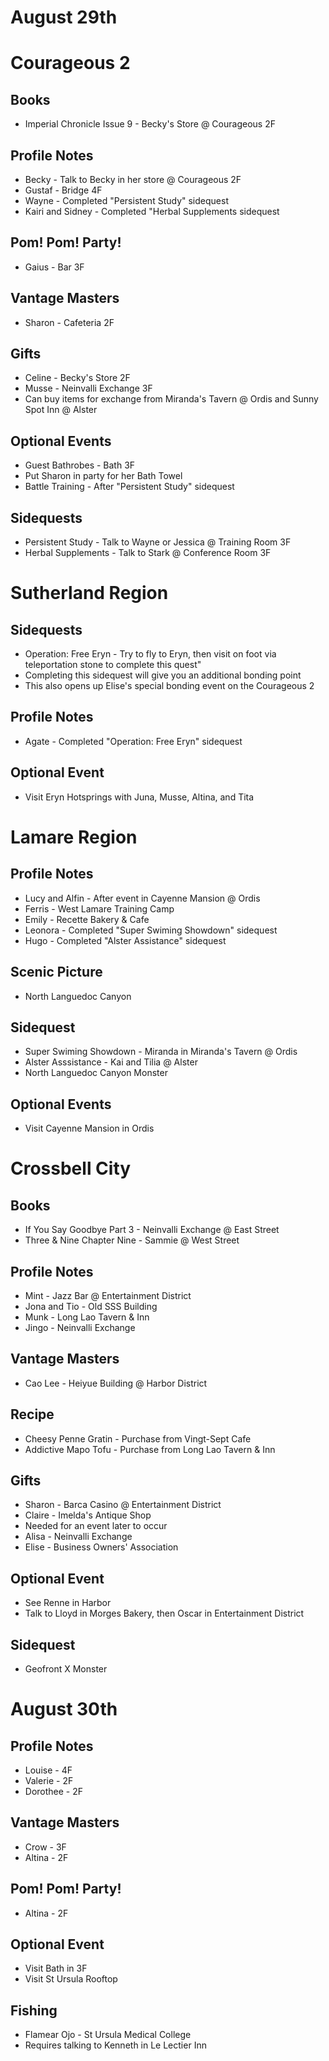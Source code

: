 # August 29th
# Courageous 2
## Books
- Imperial Chronicle Issue 9 - Becky's Store @ Courageous 2F
## Profile Notes
- Becky - Talk to Becky in her store @ Courageous 2F
- Gustaf - Bridge 4F
- Wayne - Completed "Persistent Study" sidequest
- Kairi and Sidney - Completed "Herbal Supplements sidequest
## Pom! Pom! Party!
- Gaius - Bar 3F
## Vantage Masters
- Sharon - Cafeteria 2F
## Gifts
- Celine - Becky's Store 2F
- Musse - Neinvalli Exchange 3F
 - Can buy items for exchange from Miranda's Tavern @ Ordis and Sunny Spot Inn @ Alster
## Optional Events
- Guest Bathrobes - Bath 3F
 - Put Sharon in party for her Bath Towel
- Battle Training - After "Persistent Study" sidequest
## Sidequests
- Persistent Study - Talk to Wayne or Jessica @ Training Room 3F
- Herbal Supplements - Talk to Stark @ Conference Room 3F

# Sutherland Region
## Sidequests
- Operation: Free Eryn - Try to fly to Eryn, then visit on foot via teleportation stone to complete this quest"
 - Completing this sidequest will give you an additional bonding point
 - This also opens up Elise's special bonding event on the Courageous 2
## Profile Notes
- Agate - Completed "Operation: Free Eryn" sidequest
## Optional Event
- Visit Eryn Hotsprings with Juna, Musse, Altina, and Tita

# Lamare Region
## Profile Notes
- Lucy and Alfin - After event in Cayenne Mansion @ Ordis
- Ferris - West Lamare Training Camp
- Emily - Recette Bakery & Cafe
- Leonora - Completed "Super Swiming Showdown" sidequest
- Hugo - Completed "Alster Assistance" sidequest
## Scenic Picture
- North Languedoc Canyon
## Sidequest
- Super Swiming Showdown - Miranda in Miranda's Tavern @ Ordis
- Alster Asssistance - Kai and Tilia @ Alster
- North Languedoc Canyon Monster
## Optional Events
- Visit Cayenne Mansion in Ordis

# Crossbell City
## Books
- If You Say Goodbye Part 3 - Neinvalli Exchange @ East Street
- Three & Nine Chapter Nine - Sammie @ West Street
## Profile Notes
- Mint - Jazz Bar @ Entertainment District
- Jona and Tio - Old SSS Building
- Munk - Long Lao Tavern & Inn
- Jingo - Neinvalli Exchange
## Vantage Masters
- Cao Lee - Heiyue Building @ Harbor District
## Recipe
- Cheesy Penne Gratin - Purchase from Vingt-Sept Cafe
- Addictive Mapo Tofu - Purchase from Long Lao Tavern & Inn
## Gifts
- Sharon - Barca Casino @ Entertainment District
- Claire - Imelda's Antique Shop
 - Needed for an event later to occur
- Alisa - Neinvalli Exchange
- Elise - Business Owners' Association
## Optional Event
- See Renne in Harbor
- Talk to Lloyd in Morges Bakery, then Oscar in Entertainment District
## Sidequest
- Geofront X Monster

# August 30th
## Profile Notes
- Louise - 4F
- Valerie - 2F
- Dorothee - 2F
## Vantage Masters
- Crow - 3F
- Altina - 2F
## Pom! Pom! Party!
- Altina - 2F
## Optional Event
- Visit Bath in 3F
- Visit St Ursula Rooftop
## Fishing
- Flamear Ojo - St Ursula Medical College
 - Requires talking to Kenneth in Le Lectier Inn